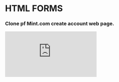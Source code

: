 <h1>HTML FORMS
<h3>Clone pf Mint.com create account web page.
  
![Image Mint.com Create Account](https://accounts.intuit.com/signup.html?offering_id=Intuit.ifs.mint&namespace_id=50000026&redirect_url=https%3A%2F%2Fmint.intuit.com%2Foverview.event%3Futm_medium%3Ddirect%26cta%3Dhero_sign_up_free_ProspectWeb%26ivid%3D5d6b8114-f3f4-4fe1-b5fc-f91e5c16a226%26adobe_mc%3DMCMID%253D75623986678173477961984168771884543728%257CMCAID%253D2F2B03430515FCCB-400006C4669AC7AF%257CMCORGID%253D969430F0543F253D0A4C98C6%252540AdobeOrg%257CTS%253D1583072304%26ivid%3D5d6b8114-f3f4-4fe1-b5fc-f91e5c16a226)

